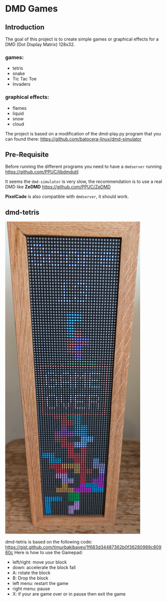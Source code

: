 # DMD Games

## Introduction
The goal of this project is to create simple games or graphical effects for a DMD (Dot Display Matrix) 128x32.
### games:
- tetris
- snake
- Tic Tac Toe
- Invaders
### graphical effects:
- flames
- liquid
- snow
- cloud

The project is based on a  modification of the dmd-play.py program that you can found there:
https://github.com/batocera-linux/dmd-simulator

## Pre-Requisite
Before running the different programs you need to have a `dmdserver` running
https://github.com/PPUC/libdmdutil

It seems the `dmd-simulator` is very slow, the recommendation is to use a real DMD like **ZeDMD** https://github.com/PPUC/ZeDMD

**PixelCade** is also compatible with `dmdserver`, it should work.

## dmd-tetris
![dmd-tetris](img/dmd-tetris-demo.jpg)

dmd-tetris is based on the following code: https://gist.github.com/timurbakibayev/1f683d34487362b0f36280989c80960c
Here is how to use the Gamepad:
- left/right: move your block
- down: accelerate the block fall
- A: rotate the block
- B: Drop the block
- left menu: restart the game
- right menu: pause
- X: if your are game over or in pause then exit the game


